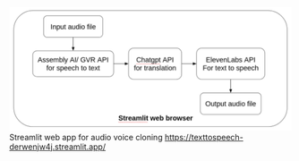 ![Working priciple](worlflow.png)
Streamlit web app for audio voice cloning
https://texttospeech-derwenjw4j.streamlit.app/
